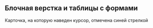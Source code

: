 ## Блочная верстка и таблицы с формами

Карточка, на которую наведен курсор, отмечена синей стрелкой
